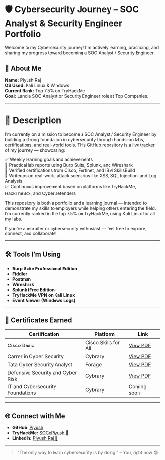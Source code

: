 # 🛡️ Cybersecurity Journey – SOC Analyst & Security Engineer Portfolio

Welcome to my Cybersecurity journey! I'm actively learning, practicing, and sharing my progress toward becoming a SOC Analyst / Security Engineer.

## 🔰 About Me
**Name:** Piyush Raj  <br>
**OS Used:** Kali Linux & Windows <br>
**Current Rank:** Top 7.5% on TryHackMe   <br>
**Goal:** Land a SOC Analyst or Security Engineer role at Top Companies.

---

# 📄 Description
I’m currently on a mission to become a SOC Analyst / Security Engineer by building a strong foundation in cybersecurity through hands-on labs, certifications, and real-world tools. This GitHub repository is a live tracker of my journey — showcasing:

✅ Weekly learning goals and achievements <br>
🔧 Practical lab reports using Burp Suite, Splunk, and Wireshark <br>
🏅 Verified certifications from Cisco, Fortinet, and IBM SkillsBuild <br>
📑 Writeups on real-world attack scenarios like XSS, SQL Injection, and Log Analysis <br>
📈 Continuous improvement based on platforms like TryHackMe, HackTheBox, and CyberDefenders

This repository is both a portfolio and a learning journal — intended to demonstrate my skills to employers while helping others entering the field. I’m currently ranked in the top 7.5% on TryHackMe, using Kali Linux for all my labs.

If you’re a recruiter or cybersecurity enthusiast — feel free to explore, connect, and collaborate!  

---

## 🛠️ Tools I’m Using
- **Burp Suite Professional Edition**
- **Fiddler**
- **Postman**
- **Wireshark**
- **Splunk (Free Edition)**
- **TryHackMe VPN on Kali Linux**
- **Event Viewer (Windows Logs)**

---

## 🏅 Certificates Earned
| Certification                     | Platform             | Link                                                |
|-----------------------------------|----------------------|-----------------------------------------------------|
| Cisco Basic                       | Cisco Skills for All | [View PDF](https://drive.google.com/file/d/1PscSCYviKf6EjdFG50_UiAzISpbeiv7Y/view?usp=sharing) |
| Carrer in Cyber Security          | Cybrary              | [View PDF](https://drive.google.com/file/d/15FfrLRRfdtbrOm94pquo3Zcot5s7hJkQ/view?usp=sharingf)          |
| Tata Cyber Security Analyst       | Forage               | [View PDF](https://drive.google.com/file/d/12bNACDP7PGvSIVyTMNzww1qhvIrAtVYo/view?usp=sharing)                                         |
| Defensive Security and Cyber Risk | Cybrary              | [View PDF](https://app.cybrary.it/profile/TopFerret7673?tab=cert-completion&cert=CC-e327f7c0-278e-472b-9a8c-a54c429cc3c6)                            
| IT and Cybersecurity Foundations  | Cybrary              | Coming soon                                         |

---


## 🌐 Connect with Me
- **GitHub:** [Piyush](https://github.com/krpiyush1302)
- **TryHackMe:** [SOCxPiyush 🔗](https://tryhackme.com/p/SOCxPiyush)
- **LinkedIn:** [Piyush Raj 🔗](https://www.linkedin.com/in/piyushraj-infosec/)

---

> "The only way to learn cybersecurity is by doing." – You, right now 😎
